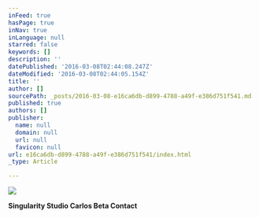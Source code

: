 ```yaml
---
inFeed: true
hasPage: true
inNav: true
inLanguage: null
starred: false
keywords: []
description: ''
datePublished: '2016-03-08T02:44:08.247Z'
dateModified: '2016-03-08T02:44:05.154Z'
title: ''
author: []
sourcePath: _posts/2016-03-08-e16ca6db-d899-4788-a49f-e386d751f541.md
published: true
authors: []
publisher:
  name: null
  domain: null
  url: null
  favicon: null
url: e16ca6db-d899-4788-a49f-e386d751f541/index.html
_type: Article

---
```

![](https://s3-us-west-2.amazonaws.com/the-grid-img/p/acc4faff72551ceeac1143c8bbf83434841391c4.jpg)

**Singularity Studio      Carlos         Beta       Contact**